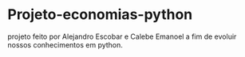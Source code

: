 # Projeto-economias-python
projeto feito por Alejandro Escobar e Calebe Emanoel a fim de evoluir nossos conhecimentos em python.

